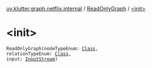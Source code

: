 [uy.klutter.graph.netflix.internal](../index.md) / [ReadOnlyGraph](index.md) / [&lt;init&gt;](.)


# &lt;init&gt;
<code>ReadOnlyGraph(nodeTypeEnum: [Class](http://docs.oracle.com/javase/6/docs/api/java/lang/Class.html)<N>, relationTypeEnum: [Class](http://docs.oracle.com/javase/6/docs/api/java/lang/Class.html)<R>, input: [InputStream](http://docs.oracle.com/javase/6/docs/api/java/io/InputStream.html))</code><br/>


